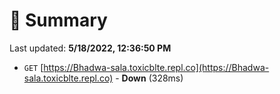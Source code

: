 # 📖 Summary
Last updated: **5/18/2022, 12:36:50 PM**

- `GET` [https://Bhadwa-sala.toxicblte.repl.co](https://Bhadwa-sala.toxicblte.repl.co) - **Down** (328ms)
